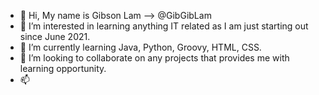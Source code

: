 - 👋 Hi, My name is Gibson Lam --> @GibGibLam
- 👀 I’m interested in learning anything IT related as I am just starting out since June 2021.
- 🌱 I’m currently learning Java, Python, Groovy, HTML, CSS.
- 💞️ I’m looking to collaborate on any projects that provides me with learning opportunity. 
- 📫 

<!---
GibGibLam/GibGibLam is a ✨ special ✨ repository because its `README.md` (this file) appears on your GitHub profile.
You can click the Preview link to take a look at your changes.
--->
